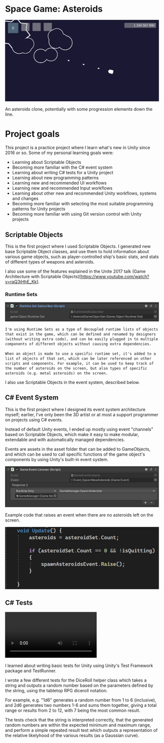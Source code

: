 # Space Game: Asteroids
 
 ![Asteroids game screenshot](./GitDocs/asteroids_game.png)



 An asteroids clone, potentially with some progression elements down the line. 



 # Project goals

 This project is a practice project where I learn what's new in Unity since 2016 or so. Some of my personal learning goals were: 

 - Learning about Scriptable Objects
 - Becoming more familiar with the C# event system
 - Learning about writing C# tests for a Unity project
 - Learning about new programming patterns 
 - Learning new and recommended UI workflows 
 - Learning new and recommended Input workflows
 - Learning about other new and recommended Unity workflows, systems and changes
 - Becoming more familiar with selecting the most suitable programming patterns for Unity projects
 - Becoming more familiar with using Git version control with Unity projects


## Scriptable Objects

This is the first project where I used Scriptable Objects. I generated new base Scriptable Object classes, and use them to hold information about various game objects, such as player-controlled ship's basic stats, and stats of different types of weapons and asteroids.

I also use some of the features explained in the Unite 2017 talk (Game Architecture with Scriptable Objects)[https://www.youtube.com/watch?v=raQ3iHhE_Kk].

### Runtime Sets

![Runtime Set Subscriber script](./GitDocs/runtime_set_subscriber.png)

	I'm using Runtime Sets as a type of decoupled runtime lists of objects that exist in the game, which can be defined and renamed by designers (without writing extra code), and can be easily plugged in to multiple components of different objects without causing extra dependencies. 
	
	When an object is made to use a specific runtime set, it's added to a list of objects of that set, which can be later referenced on other scripts and components. For example, it can be used to keep track of the number of asteroids on the screen, but also types of specific asteroids (e.g. metal asteroids) on the screen. 

I also use Scriptable Objects in the event system, described below. 

## C# Event System

This is the first project where I designed its event system architecture myself; earlier, I've only been the 3D artist or at most a support programmer on projects using C# events. 

Instead of default Unity events, I ended up mostly using event "channels" based on Scriptable Objects, which make it easy to make modular, extendable and with automatically managed dependencies. 

Events are assets in the asset folder that can be added to GameObjects, and which can be used to call specific functions of the game object's components by using Unity's built-in event system.

![Game Event listener component](./GitDocs/game_event_listener.png)

Example code that raises an event when there are no asteroids left on the screen.

![Screenshot of sample code](./GitDocs/raise_event_spawnasteroids.png)

## C# Tests

![Video demonstrating diceroll tests](./GitDocs/diceroll_unity_tests.mp4)

I learned about writing basic tests for Unity using Unity's Test Framework package and TestRunner. 

I wrote a few different tests for the DiceRoll helper class which takes a string and outputs a random number based on the parameters defined by the string, using the tabletop RPG diceroll notation. 

For example, e.g. "1d6" generates a random number from 1 to 6 (inclusive), and 2d6 generates two numbers 1-6 and sums them together, giving a total range or results from 2 to 12, with 7 being the most common result.

The tests check that the string is interpreted correctly, that the generated random numbers are within the expected minimum and maximum range, and perform a simple repeated result test which outputs a representation of the relative likelyhood of the various results (as a Gaussian curve).